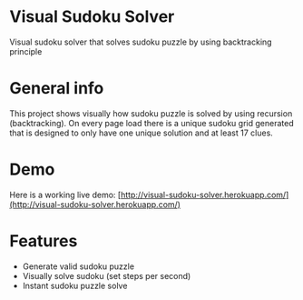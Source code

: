 # Visual Sudoku Solver
Visual sudoku solver that solves sudoku puzzle by using backtracking principle

# General info
This project shows visually how sudoku puzzle is solved by using recursion (backtracking). On every page load there is a unique sudoku grid generated that is designed to only have one unique solution and at least 17 clues.

# Demo
Here is a working live demo: [http://visual-sudoku-solver.herokuapp.com/](http://visual-sudoku-solver.herokuapp.com/)

# Features
* Generate valid sudoku puzzle
* Visually solve sudoku (set steps per second)
* Instant sudoku puzzle solve



